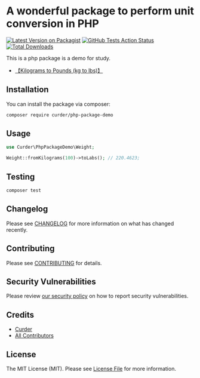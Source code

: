 # A wonderful package to perform unit conversion in PHP

[![Latest Version on Packagist](https://img.shields.io/packagist/v/curder/php-package-demo.svg?style=flat-square)](https://packagist.org/packages/curder/php-package-demo)
[![GitHub Tests Action Status](https://img.shields.io/github/workflow/status/curder/php-package-demo/Tests?label=tests)](https://github.com/curder/php-package-demo/actions?query=workflow%3ATests+branch%3Amaster)
[![Total Downloads](https://img.shields.io/packagist/dt/curder/php-package-demo.svg?style=flat-square)](https://packagist.org/packages/curder/php-package-demo)


This is a php package is a demo for study.

- [【Kilograms to Pounds (kg to lbs)】](https://www.metric-conversions.org/weight/kilograms-to-pounds.htm)


## Installation

You can install the package via composer:

```bash
composer require curder/php-package-demo
```

## Usage

```php
use Curder\PhpPackageDemo\Weight;

Weight::fromKilograms(100)->toLabs(); // 220.4623;
```

## Testing

```bash
composer test
```

## Changelog

Please see [CHANGELOG](CHANGELOG.md) for more information on what has changed recently.

## Contributing

Please see [CONTRIBUTING](.github/CONTRIBUTING.md) for details.

## Security Vulnerabilities

Please review [our security policy](../../security/policy) on how to report security vulnerabilities.

## Credits

- [Curder](https://github.com/curder)
- [All Contributors](../../contributors)

## License

The MIT License (MIT). Please see [License File](LICENSE.md) for more information.

